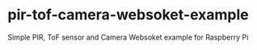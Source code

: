 # pir-tof-camera-websoket-example
Simple PIR, ToF sensor and Camera Websoket example for Raspberry Pi
